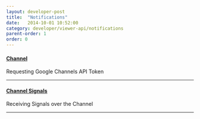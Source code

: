 ```yaml
---
layout: developer-post
title:  "Notifications"
date:   2014-10-01 10:52:00
category: developer/viewer-api/notifications
parent-order: 1
order: 0
---
```


#### [Channel]({{site.absoluteurl}}developer/viewer-api/notifications/channel)

Requesting Google Channels API Token

***

#### [Channel Signals]({{site.absoluteurl}}developer/viewer-api/notifications/signals)

Receiving Signals over the Channel

***

